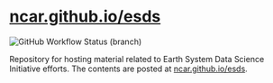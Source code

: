 # [ncar.github.io/esds](https://ncar.github.io/esds/)

![GitHub Workflow Status (branch)](https://img.shields.io/github/workflow/status/NCAR/esds/deploy-website/main?logo=github&style=for-the-badge)

Repository for hosting material related to Earth System Data Science Initiative efforts. The contents are posted at [ncar.github.io/esds](https://ncar.github.io/esds/).
